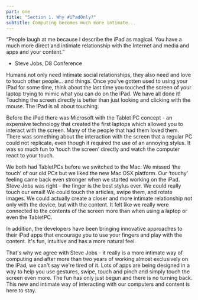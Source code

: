 ```yaml
---
part: one
title: "Section 1. Why #iPadOnly?"
subtitle: Computing becomes much more intimate...
---
```


“People laugh at me because I describe the iPad as magical. You have a much more direct and intimate relationship with the Internet and media and apps and your content.” 
- Steve Jobs, D8 Conference

Humans not only need intimate social relationships, they also need and love to touch other people... and things. Once you've gotten used to using your iPad for some time, think about the last time you touched the screen of your laptop trying to mimic what you can do on the iPad. We have all done it! Touching the screen directly is better than just looking and clicking with the mouse. The iPad is all about touching.

Before the iPad there was Microsoft with the Tablet PC concept - an expensive technology that created the first laptops which allowed you to interact with the screen. Many of the people that had them loved them. There was something about the interaction with the screen that a regular PC could not replicate, even though it required the use of an annoying stylus. It was so much fun to ‘touch the screen’ directly and watch the computer react to your touch.

We both had TabletPCs before we switched to the Mac. We missed ‘the touch’ of our old PCs but we liked the new Mac OSX platform. Our ‘touchy’ feeling came back even stronger when we started working on the iPad. Steve Jobs was right - the finger is the best stylus ever. We could really touch our email! We could touch the articles, swipe them, and rotate images. We could actually create a closer and more intimate relationship not only with the device, but with the content. It felt like we really were connected to the contents of the screen more than when using a laptop or even the TabletPC.

In addition, the developers have been bringing innovative approaches to their iPad apps that encourage you to use your fingers and play with the content. It's fun, intuitive and has a more natural feel.

That's why we agree with Steve Jobs - it really is a more intimate way of computing and after more than two years of working almost exclusively on the iPad, we can't say we're tired of it. Lots of apps are being designed in a way to help you use gestures, swipe, touch and pinch and simply touch the screen even more. The fun has only just begun and there is no turning back. This new and intimate way of interacting with our computers and content is here to stay.

